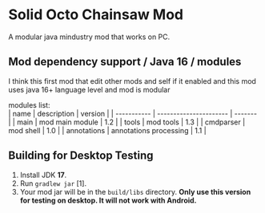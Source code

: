 # Solid Octo Chainsaw Mod
A modular java mindustry mod that works on PC.

## Mod dependency support / Java 16 / modules

I think this first mod that edit other mods and self if it enabled
and this mod uses java 16+ language level and mod is modular

modules list: <br>
| name        | description            | version |
| ----------- | ---------------------- | ------- |
| main        | mod main module        | 1.2     |
| tools       | mod tools              | 1.3     |
| cmdparser   | mod shell              | 1.0     |
| annotations | annotations processing | 1.1     |

## Building for Desktop Testing

1. Install JDK **17**.
2. Run `gradlew jar` [1].
3. Your mod jar will be in the `build/libs` directory. **Only use this version for testing on desktop. It will not work with Android.**